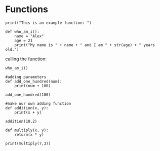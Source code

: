 # Functions

```python3
print("This is an example function: ")

def who_am_i():
	name = "Alex"
	age = 21
	print("My name is " + name + " and I am " + str(age) + " years old.")
```

calling the function:
```python3
who_am_i()
```

```python3
#adding parameters
def add_one_hundred(num):
	print(num + 100)
	
add_one_hundred(100)
```

```python3
#make our own adding function
def addition(x, y):
	print(x + y)
	
addition(10,2)

def multiply(x, y):
	return(x * y)

print(multiply(7,3))
```

